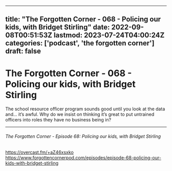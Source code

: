 
---
title: "The Forgotten Corner - 068 -  Policing our kids, with Bridget Stirling"
date: 2022-09-08T00:51:53Z
lastmod: 2023-07-24T04:00:24Z
categories: ['podcast', 'the forgotten corner']
draft: false
---


# The Forgotten Corner - 068 -  Policing our kids, with Bridget Stirling
The school resource officer program sounds good until you look at the data and… it’s awful. Why do we insist on thinking it’s great to put untrained officers into roles they have no business being in?

- - -
###### The Forgotten Corner - Episode 68: Policing our kids, with Bridget Stirling

https://overcast.fm/+aZ46xsxko  
https://www.forgottencornerpod.com/episodes/episode-68-policing-our-kids-with-bridget-stirling

<!-- #public #podcast #the forgotten corner# -->

<!-- {BearID:9BA37640-83E4-474F-975F-0889906E0828-18032-0000043C4C2FC233} -->
